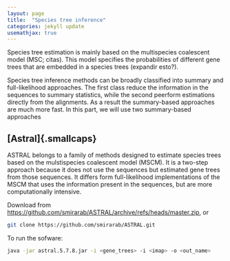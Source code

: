 ```yaml
---
layout: page
title:  "Species tree inference"
categories: jekyll update
usemathjax: true
---
```


Species tree estimation is mainly based on the multispecies coalescent model (MSC; citas). This model specifies the probabilities of different gene trees that are embedded in a species trees (expandir esto?).

Species tree inference methods can be broadly classified into summary and full-likelihood approaches. The first class reduce the information in the sequences to summary statistics, while the second peerform estimations directly from the alignments. As a result the summary-based approaches are much more fast. In this part, we will use two summary-based approaches

## [Astral]{.smallcaps}

ASTRAL belongs to a family of methods designed to estimate species trees based on the mulstispecies coalescent model (MSCM). It is a two-step approach because it does not use the sequences but estimated gene trees from those sequences. It differs form full-likelihood implementations of the MSCM that uses the information present in the sequences, but are more computationally intensive.

Download from https://github.com/smirarab/ASTRAL/archive/refs/heads/master.zip, or

```sh
git clone https://github.com/smirarab/ASTRAL.git
```

To run the sofware:

```sh
java -jar astral.5.7.8.jar -i <gene_trees> -i <imap> -o <out_name>
```

